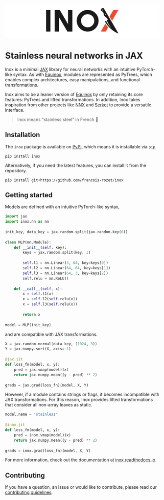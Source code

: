 ![Inox's banner](https://raw.githubusercontent.com/francois-rozet/inox/master/docs/images/banner.svg)

# Stainless neural networks in JAX

Inox is a minimal [JAX](https://github.com/google/jax) library for neural networks with an intuitive PyTorch-like syntax. As with [Equinox](https://github.com/patrick-kidger/equinox), modules are represented as PyTrees, which enables complex architectures, easy manipulations, and functional transformations.

Inox aims to be a leaner version of [Equinox](https://github.com/patrick-kidger/equinox) by only retaining its core features: PyTrees and lifted transformations. In addition, Inox takes inspiration from other projects like [NNX](https://github.com/cgarciae/nnx) and [Serket](https://github.com/ASEM000/serket) to provide a versatile interface.

> Inox means "stainless steel" in French 🔪

## Installation

The `inox` package is available on [PyPI](https://pypi.org/project/inox), which means it is installable via `pip`.

```
pip install inox
```

Alternatively, if you need the latest features, you can install it from the repository.

```
pip install git+https://github.com/francois-rozet/inox
```

## Getting started

Models are defined with an intuitive PyTorch-like syntax,

```python
import jax
import inox.nn as nn

init_key, data_key = jax.random.split(jax.random.key(0))

class MLP(nn.Module):
    def __init__(self, key):
        keys = jax.random.split(key, 3)

        self.l1 = nn.Linear(3, 64, key=keys[0])
        self.l2 = nn.Linear(64, 64, key=keys[1])
        self.l3 = nn.Linear(64, 3, key=keys[2])
        self.relu = nn.ReLU()

    def __call__(self, x):
        x = self.l1(x)
        x = self.l2(self.relu(x))
        x = self.l3(self.relu(x))

        return x

model = MLP(init_key)
```

and are compatible with JAX transformations.

```python
X = jax.random.normal(data_key, (1024, 3))
Y = jax.numpy.sort(X, axis=-1)

@jax.jit
def loss_fn(model, x, y):
    pred = jax.vmap(model)(x)
    return jax.numpy.mean((y - pred) ** 2)

grads = jax.grad(loss_fn)(model, X, Y)
```

However, if a module contains strings or flags, it becomes incompatible with JAX transformations. For this reason, Inox provides lifted transformations that consider all non-array leaves as static.

```python
model.name = 'stainless'

@inox.jit
def loss_fn(model, x, y):
    pred = inox.vmap(model)(x)
    return jax.numpy.mean((y - pred) ** 2)

grads = inox.grad(loss_fn)(model, X, Y)
```

For more information, check out the documentation at [inox.readthedocs.io](https://inox.readthedocs.io).

## Contributing

If you have a question, an issue or would like to contribute, please read our [contributing guidelines](https://github.com/francois-rozet/inox/blob/master/CONTRIBUTING.md).
